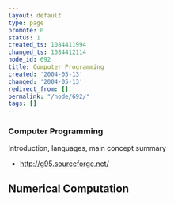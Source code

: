 ```yaml
---
layout: default
type: page
promote: 0
status: 1
created_ts: 1084411994
changed_ts: 1084412114
node_id: 692
title: Computer Programming
created: '2004-05-13'
changed: '2004-05-13'
redirect_from: []
permalink: "/node/692/"
tags: []
---
```

### Computer Programming
Introduction, languages, main concept summary
* <http://g95.sourceforge.net/>

## Numerical Computation
